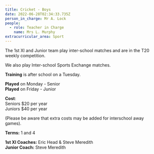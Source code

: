 ```yaml
---
title: Cricket - Boys
date: 2022-06-28T02:34:33.735Z
person_in_charge: Mr A. Lock
people:
  - role: Teacher in Charge
    name: Mrs L. Murphy
extracurricular_area: Sport
---
```

The 1st XI and Junior team play inter-school matches and are in the T20 weekly competition.  
  
We also play Inter-school Sports Exchange matches.

**Training** is after school on a Tuesday.

**Played** on Monday - Senior  
**Played** on Friday - Junior

**Cost**:  
Seniors $20 per year  
Juniors $40 per year  

(Please be aware that extra costs may be added for interschool away games).   

**Terms:** 1 and 4

**1st XI Coaches:** Eric Head & Steve Meredith  
**Junior Coach:** Steve Meredith 